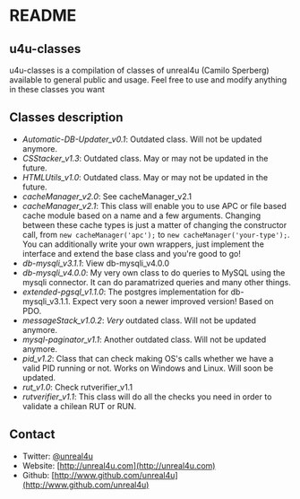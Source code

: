 README
======

u4u-classes
----------------

u4u-classes is a compilation of classes of unreal4u (Camilo Sperberg) available to general public and usage. Feel free
to use and modify anything in these classes you want

Classes description
--------

* *Automatic-DB-Updater_v0.1*: Outdated class. Will not be updated anymore.
* *CSStacker_v1.3*: Outdated class. May or may not be updated in the future.
* *HTMLUtils_v1.0*: Outdated class. May or may not be updated in the future.
* *cacheManager_v2.0*: See cacheManager_v2.1
* *cacheManager_v2.1*: This class will enable you to use APC or file based cache module based on a name and a few
  arguments. Changing between these cache types is just a matter of changing the constructor call, from
  `new cacheManager('apc');` to `new cacheManager('your-type');`. You can additionally write your own wrappers, just
  implement the interface and extend the base class and you're good to go!
* *db-mysqli_v3.1.1*: View db-mysqli_v4.0.0
* *db-mysqli_v4.0.0*: My very own class to do queries to MySQL using the mysqli connector. It can do paramatrized
  queries and many other things.
* *extended-pgsql_v1.1.0*: The postgres implementation for db-mysqli_v3.1.1. Expect very soon a newer improved version!
  Based on PDO.
* *messageStack_v1.0.2*: _Very_ outdated class. Will not be updated anymore.
* *mysql-paginator_v1.1*: Another outdated class. Will not be updated anymore.
* *pid_v1.2*: Class that can check making OS's calls whether we have a valid PID running or not. Works on Windows and
  Linux. Will soon be updated.
* *rut_v1.0*: Check rutverifier_v1.1
* *rutverifier_v1.1*: This class will do all the checks you need in order to validate a chilean RUT or RUN. 

Contact
-------

* Twitter: [@unreal4u](http://twitter.com/unreal4u)
* Website: [http://unreal4u.com](http://unreal4u.com)
* Github:  [http://www.github.com/unreal4u](http://www.github.com/unreal4u)
